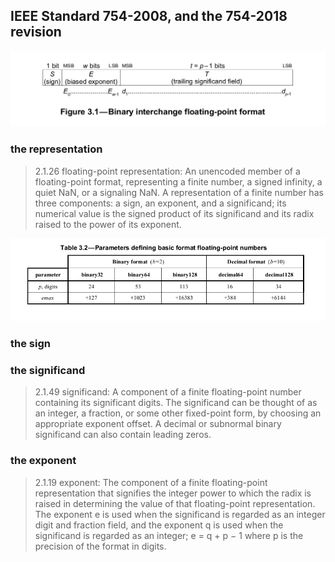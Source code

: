## IEEE Standard 754-2008, and the 754-2018 revision

![Standard Float64 bitfields](https://github.com/JeffreySarnoff/BitsFields.jl/blob/master/docs/assets/IEEE754/figure3_1.png)


### the representation
> 2.1.26 floating-point representation: An unencoded member of a floating-point format, representing a
finite number, a signed infinity, a quiet NaN, or a signaling NaN. A representation of a finite number has
three components: a sign, an exponent, and a significand; its numerical value is the signed product of its
significand and its radix raised to the power of its exponent.

![Standard Floating Point Specifications](https://github.com/JeffreySarnoff/BitsFields.jl/blob/master/docs/assets/IEEE754/table3_2.png)



### the sign
> 

### the significand
> 2.1.49 significand: A component of a finite floating-point number containing its significant digits. The
significand can be thought of as an integer, a fraction, or some other fixed-point form, by choosing an
appropriate exponent offset. A decimal or subnormal binary significand can also contain leading zeros.

### the exponent
> 2.1.19 exponent: The component of a finite floating-point representation that signifies the integer power to
which the radix is raised in determining the value of that floating-point representation. The exponent e is
used when the significand is regarded as an integer digit and fraction field, and the exponent q is used when
the significand is regarded as an integer; e = q + p − 1 where p is the precision of the format in digits.
